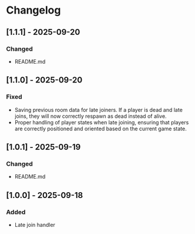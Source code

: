 # Changelog

## [1.1.1] - 2025-09-20

### Changed

- README.md

## [1.1.0] - 2025-09-20

### Fixed

- Saving previous room data for late joiners. If a player is dead and late joins, they will now correctly respawn as dead instead of alive.
- Proper handling of player states when late joining, ensuring that players are correctly positioned and oriented based on the current game state.

## [1.0.1] - 2025-09-19

### Changed

- README.md

## [1.0.0] - 2025-09-18

### Added

- Late join handler
